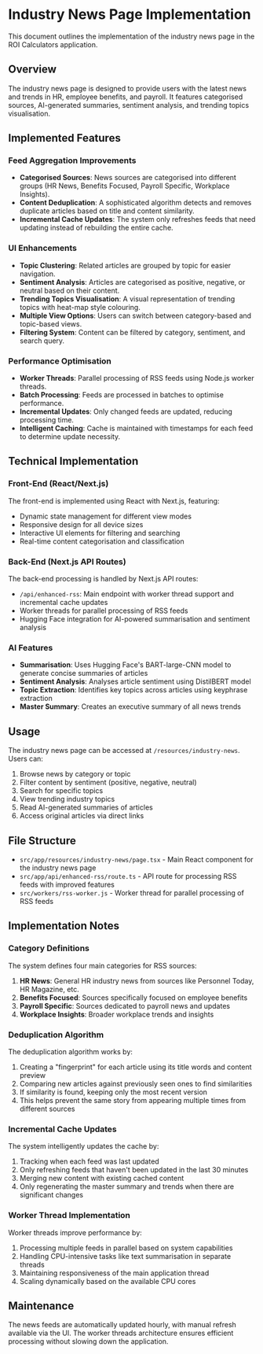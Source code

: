 # Industry News Page Implementation

This document outlines the implementation of the industry news page in the ROI Calculators application.

## Overview

The industry news page is designed to provide users with the latest news and trends in HR, employee benefits, and payroll. It features categorised sources, AI-generated summaries, sentiment analysis, and trending topics visualisation.

## Implemented Features

### Feed Aggregation Improvements

- **Categorised Sources**: News sources are categorised into different groups (HR News, Benefits Focused, Payroll Specific, Workplace Insights).
- **Content Deduplication**: A sophisticated algorithm detects and removes duplicate articles based on title and content similarity.
- **Incremental Cache Updates**: The system only refreshes feeds that need updating instead of rebuilding the entire cache.

### UI Enhancements

- **Topic Clustering**: Related articles are grouped by topic for easier navigation.
- **Sentiment Analysis**: Articles are categorised as positive, negative, or neutral based on their content.
- **Trending Topics Visualisation**: A visual representation of trending topics with heat-map style colouring.
- **Multiple View Options**: Users can switch between category-based and topic-based views.
- **Filtering System**: Content can be filtered by category, sentiment, and search query.

### Performance Optimisation

- **Worker Threads**: Parallel processing of RSS feeds using Node.js worker threads.
- **Batch Processing**: Feeds are processed in batches to optimise performance.
- **Incremental Updates**: Only changed feeds are updated, reducing processing time.
- **Intelligent Caching**: Cache is maintained with timestamps for each feed to determine update necessity.

## Technical Implementation

### Front-End (React/Next.js)

The front-end is implemented using React with Next.js, featuring:

- Dynamic state management for different view modes
- Responsive design for all device sizes
- Interactive UI elements for filtering and searching
- Real-time content categorisation and classification

### Back-End (Next.js API Routes)

The back-end processing is handled by Next.js API routes:

- `/api/enhanced-rss`: Main endpoint with worker thread support and incremental cache updates
- Worker threads for parallel processing of RSS feeds
- Hugging Face integration for AI-powered summarisation and sentiment analysis

### AI Features

- **Summarisation**: Uses Hugging Face's BART-large-CNN model to generate concise summaries of articles
- **Sentiment Analysis**: Analyses article sentiment using DistilBERT model
- **Topic Extraction**: Identifies key topics across articles using keyphrase extraction
- **Master Summary**: Creates an executive summary of all news trends

## Usage

The industry news page can be accessed at `/resources/industry-news`. Users can:

1. Browse news by category or topic
2. Filter content by sentiment (positive, negative, neutral)
3. Search for specific topics
4. View trending industry topics
5. Read AI-generated summaries of articles
6. Access original articles via direct links

## File Structure

- `src/app/resources/industry-news/page.tsx` - Main React component for the industry news page
- `src/app/api/enhanced-rss/route.ts` - API route for processing RSS feeds with improved features
- `src/workers/rss-worker.js` - Worker thread for parallel processing of RSS feeds

## Implementation Notes

### Category Definitions

The system defines four main categories for RSS sources:

1. **HR News**: General HR industry news from sources like Personnel Today, HR Magazine, etc.
2. **Benefits Focused**: Sources specifically focused on employee benefits
3. **Payroll Specific**: Sources dedicated to payroll news and updates
4. **Workplace Insights**: Broader workplace trends and insights

### Deduplication Algorithm

The deduplication algorithm works by:

1. Creating a "fingerprint" for each article using its title words and content preview
2. Comparing new articles against previously seen ones to find similarities
3. If similarity is found, keeping only the most recent version
4. This helps prevent the same story from appearing multiple times from different sources

### Incremental Cache Updates

The system intelligently updates the cache by:

1. Tracking when each feed was last updated
2. Only refreshing feeds that haven't been updated in the last 30 minutes
3. Merging new content with existing cached content
4. Only regenerating the master summary and trends when there are significant changes

### Worker Thread Implementation

Worker threads improve performance by:

1. Processing multiple feeds in parallel based on system capabilities
2. Handling CPU-intensive tasks like text summarisation in separate threads
3. Maintaining responsiveness of the main application thread
4. Scaling dynamically based on the available CPU cores

## Maintenance

The news feeds are automatically updated hourly, with manual refresh available via the UI. The worker threads architecture ensures efficient processing without slowing down the application.